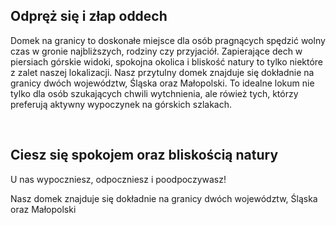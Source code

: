 ## Odpręż się i złap oddech

Domek na granicy to doskonałe miejsce dla osób pragnących spędzić wolny czas w gronie najbliższych, rodziny czy przyjaciół. Zapierające dech w piersiach górskie widoki, spokojna okolica i bliskość natury to tylko niektóre z zalet naszej lokalizacji. Nasz przytulny domek znajduje się dokładnie na granicy dwóch województw, Śląska oraz Małopolski. To idealne lokum nie tylko dla osób szukających chwili wytchnienia, ale rówież tych, którzy preferują aktywny wypoczynek na górskich szlakach.

&nbsp;
&nbsp;

## Ciesz się spokojem oraz bliskością natury

U nas wypoczniesz, odpoczniesz i poodpoczywasz!

Nasz domek znajduje się dokładnie na granicy dwóch województw, Śląska oraz Małopolski
